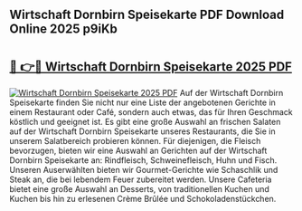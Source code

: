## Wirtschaft Dornbirn Speisekarte PDF Download Online 2025 p9iKb

# <h2><a href="http://gc73rs.nevu.top/?p=Wirtschaft+Dornbirn+Speisekarte">🔗 👉🔴 Wirtschaft Dornbirn Speisekarte 2025 PDF</a></h2>

[![Wirtschaft Dornbirn Speisekarte 2025 PDF](https://i.imgur.com/dBaPXMq.png)](http://gc73rs.nevu.top/?p=Wirtschaft+Dornbirn+Speisekarte)
Auf der Wirtschaft Dornbirn Speisekarte finden Sie nicht nur eine Liste der angebotenen Gerichte in einem Restaurant oder Café, sondern auch etwas, das für Ihren Geschmack köstlich und geeignet ist. Es gibt eine große Auswahl an frischen Salaten auf der Wirtschaft Dornbirn Speisekarte unseres Restaurants, die Sie in unserem Salatbereich probieren können. Für diejenigen, die Fleisch bevorzugen, bieten wir eine Auswahl an Gerichten auf der Wirtschaft Dornbirn Speisekarte an: Rindfleisch, Schweinefleisch, Huhn und Fisch. Unseren Auserwählten bieten wir Gourmet-Gerichte wie Schaschlik und Steak an, die bei lebendem Feuer zubereitet werden. Unsere Cafeteria bietet eine große Auswahl an Desserts, von traditionellen Kuchen und Kuchen bis hin zu erlesenen Crème Brûlée und Schokoladenstückchen.

